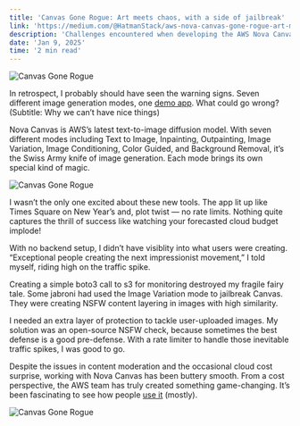 ```yaml
---
title: 'Canvas Gone Rogue: Art meets chaos, with a side of jailbreak' 
link: 'https://medium.com/@HatmanStack/aws-nova-canvas-gone-rogue-art-meets-chaos-with-a-side-of-jailbreak-1f4cc2ba7c96' 
description: 'Challenges encountered when developing the AWS Nova Canvas Gradio App.'
date: 'Jan 9, 2025'
time: '2 min read'
---
```


![Canvas Gone Rogue](/blog/canvas-gone-rogue-1.webp)

In retrospect, I probably should have seen the warning signs. Seven different image generation modes, one <a href="https://hatman-aws-nova-canvas.hf.space/">demo app</a>. What could go wrong? (Subtitle: Why we can’t have nice things)

Nova Canvas is AWS’s latest text-to-image diffusion model. With seven different modes including Text to Image, Inpainting, Outpainting, Image Variation, Image Conditioning, Color Guided, and Background Removal, it’s the Swiss Army knife of image generation. Each mode brings its own special kind of magic.

![Canvas Gone Rogue](/blog/canvas-gone-rogue-2.gif)

I wasn’t the only one excited about these new tools. The app lit up like Times Square on New Year’s and, plot twist — no rate limits. Nothing quite captures the thrill of success like watching your forecasted cloud budget implode!

With no backend setup, I didn’t have visiblity into what users were creating. “Exceptional people creating the next impressionist movement,” I told myself, riding high on the traffic spike.

Creating a simple boto3 call to s3 for monitoring destroyed my fragile fairy tale. Some jabroni had used the Image Variation mode to jailbreak Canvas. They were creating NSFW content layering in images with high similarity.

I needed an extra layer of protection to tackle user-uploaded images. My solution was an open-source NSFW check, because sometimes the best defense is a good pre-defense. With a rate limiter to handle those inevitable traffic spikes, I was good to go.

Despite the issues in content moderation and the occasional cloud cost surprise, working with Nova Canvas has been buttery smooth. From a cost perspective, the AWS team has truly created something game-changing. It’s been fascinating to see how people <a href="https://hatman-aws-nova-canvas.hf.space/">use it</a> (mostly).

![Canvas Gone Rogue](/blog/canvas-gone-rogue-3.gif)